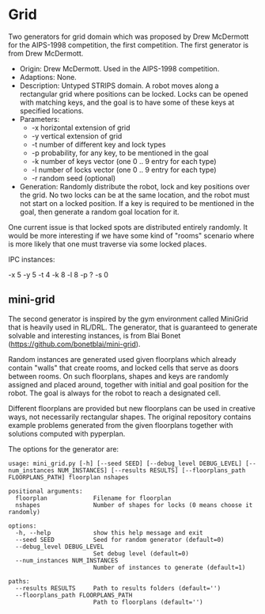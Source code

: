 # Grid

Two generators for grid domain which was proposed by Drew McDermott for the AIPS-1998 competition,
the first competition. The first generator is from Drew McDermott.

* Origin: Drew McDermott. Used in the AIPS-1998 competition.
* Adaptions: None.
* Description: Untyped STRIPS domain. A robot moves along a rectangular grid
  where positions can be locked. Locks can be opened with matching keys, and
  the goal is to have some of these keys at specified locations.
* Parameters:
  * -x horizontal extension of grid
  * -y vertical extension of grid
  * -t number of different key and lock types
  * -p probability, for any key, to be mentioned in the goal
  * -k number of keys vector (one 0 .. 9 entry for each type)
  * -l number of locks vector (one 0 .. 9 entry for each type)
  * -r random seed (optional)
* Generation: Randomly distribute the robot, lock and key positions over the
  grid. No two locks can be at the same location, and the robot must not start
  on a locked position. If a key is required to be mentioned in the goal, then
  generate a random goal location for it.

One current issue is that locked spots are distributed entirely randomly. It
would be more interesting if we have some kind of "rooms" scenario where is more
likely that one must traverse via some locked places.

IPC instances:

-x 5 -y 5 -t 4 -k 8 -l 8 -p ? -s 0


## mini-grid

The second generator is inspired by the gym environment called MiniGrid that is
heavily used in RL/DRL.  The generator, that is guaranteed to generate solvable
and interesting instances, is from Blai Bonet (https://github.com/bonetblai/mini-grid).

Random instances are generated used given floorplans which already contain "walls"
that create rooms, and locked cells that serve as doors between rooms. On such
floorplans, shapes and keys are randomly assigned and placed around, together
with initial and goal position for the robot. The goal is always for the robot
to reach a designated cell.

Different floorplans are provided but new floorplans can be used in creative ways,
not necessarily rectangular shapes. The original repository contains example
problems generated from the given floorplans together with solutions computed
with pyperplan.

The options for the generator are:

```
usage: mini_grid.py [-h] [--seed SEED] [--debug_level DEBUG_LEVEL] [--num_instances NUM_INSTANCES] [--results RESULTS] [--floorplans_path FLOORPLANS_PATH] floorplan nshapes

positional arguments:
  floorplan             Filename for floorplan
  nshapes               Number of shapes for locks (0 means choose it randomly)

options:
  -h, --help            show this help message and exit
  --seed SEED           Seed for random generator (default=0)
  --debug_level DEBUG_LEVEL
                        Set debug level (default=0)
  --num_instances NUM_INSTANCES
                        Number of instances to generate (default=1)

paths:
  --results RESULTS     Path to results folders (default='')
  --floorplans_path FLOORPLANS_PATH
                        Path to floorplans (default='')
```


